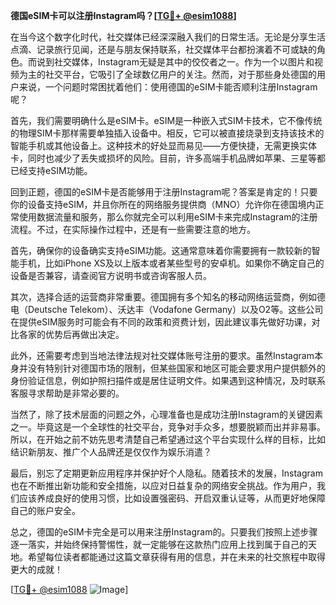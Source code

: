 **德国eSIM卡可以注册Instagram吗？[[TG💪+ @esim1088](https://t.me/s/esim1088)]**

在当今这个数字化时代，社交媒体已经深深融入我们的日常生活。无论是分享生活点滴、记录旅行见闻，还是与朋友保持联系，社交媒体平台都扮演着不可或缺的角色。而说到社交媒体，Instagram无疑是其中的佼佼者之一。作为一个以图片和视频为主的社交平台，它吸引了全球数亿用户的关注。然而，对于那些身处德国的用户来说，一个问题时常困扰着他们：使用德国的eSIM卡能否顺利注册Instagram呢？

首先，我们需要明确什么是eSIM卡。eSIM是一种嵌入式SIM卡技术，它不像传统的物理SIM卡那样需要单独插入设备中。相反，它可以被直接烧录到支持该技术的智能手机或其他设备上。这种技术的好处显而易见——方便快捷，无需更换实体卡，同时也减少了丢失或损坏的风险。目前，许多高端手机品牌如苹果、三星等都已经支持eSIM功能。

回到正题，德国的eSIM卡是否能够用于注册Instagram呢？答案是肯定的！只要你的设备支持eSIM，并且你所在的网络服务提供商（MNO）允许你在德国境内正常使用数据流量和服务，那么你就完全可以利用eSIM卡来完成Instagram的注册流程。不过，在实际操作过程中，还是有一些需要注意的地方。

首先，确保你的设备确实支持eSIM功能。这通常意味着你需要拥有一款较新的智能手机，比如iPhone XS及以上版本或者某些型号的安卓机。如果你不确定自己的设备是否兼容，请查阅官方说明书或咨询客服人员。

其次，选择合适的运营商非常重要。德国拥有多个知名的移动网络运营商，例如德电（Deutsche Telekom）、沃达丰（Vodafone Germany）以及O2等。这些公司在提供eSIM服务时可能会有不同的政策和资费计划，因此建议事先做好功课，对比各家的优势后再做出决定。

此外，还需要考虑到当地法律法规对社交媒体账号注册的要求。虽然Instagram本身并没有特别针对德国市场的限制，但某些国家和地区可能会要求用户提供额外的身份验证信息，例如护照扫描件或是居住证明文件。如果遇到这种情况，及时联系客服寻求帮助是非常必要的。

当然了，除了技术层面的问题之外，心理准备也是成功注册Instagram的关键因素之一。毕竟这是一个全球性的社交平台，竞争对手众多，想要脱颖而出并非易事。所以，在开始之前不妨先思考清楚自己希望通过这个平台实现什么样的目标，比如结识新朋友、推广个人品牌还是仅仅作为娱乐消遣？

最后，别忘了定期更新应用程序并保护好个人隐私。随着技术的发展，Instagram也在不断推出新功能和安全措施，以应对日益复杂的网络安全挑战。作为用户，我们应该养成良好的使用习惯，比如设置强密码、开启双重认证等，从而更好地保障自己的账户安全。

总之，德国的eSIM卡完全是可以用来注册Instagram的。只要我们按照上述步骤逐一落实，并始终保持警惕性，就一定能够在这款热门应用上找到属于自己的天地。希望每位读者都能通过这篇文章获得有用的信息，并在未来的社交旅程中取得更大的成就！

[[TG💪+ @esim1088](https://t.me/s/esim1088) ![Image](https://i.postimg.cc/4NQfJmqS/Snipaste-2025-05-13-00-14-12.png)]